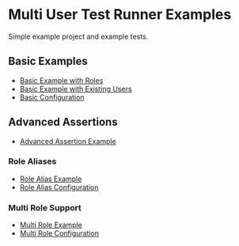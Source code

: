 Multi User Test Runner Examples
===============================

Simple example project and example tests.

## Basic Examples

* [Basic Example with Roles](src/test/java/fi/vincit/mutrproject/service/TodoServiceIT.java)
* [Basic Example with Existing Users](src/test/java/fi/vincit/mutrproject/service/TodoServiceIT.java)
* [Basic Configuration](src/test/java/fi/vincit/mutrproject/configuration/AbstractConfiguredIT.java)

## Advanced Assertions

* [Advanced Assertion Example](src/test/java/fi/vincit/mutrproject/service/TodoServiceJava8IT.java)

### Role Aliases

* [Role Alias Example](src/test/java/fi/vincit/mutrproject/service/TodoServiceRoleAliasIT.java)
* [Role Alias Configuration](src/test/java/fi/vincit/mutrproject/configuration/AbstractConfiguredRoleAliasIT.java)

### Multi Role Support

* [Multi Role Example](src/test/java/fi/vincit/mutrproject/service/TodoServiceMultiRoleIT.java)
* [Multi Role Configuration](src/test/java/fi/vincit/mutrproject/configuration/AbstractConfiguredMultiRoleIT.java)
